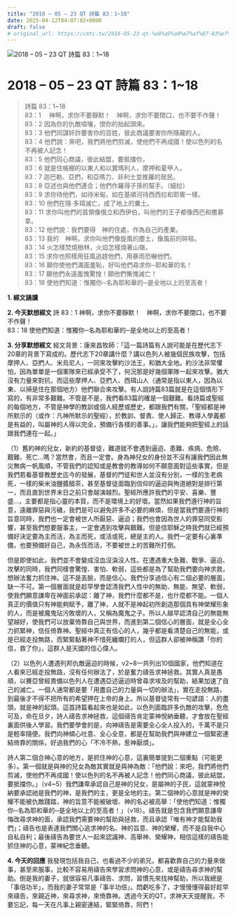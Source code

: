 ```yaml
---
title: "2018 – 05 – 23 QT 詩篇 83：1~18"
date: 2025-04-12T04:07:02+0800
draft: false
# original_url: https://cmtc.tw/2018-05-23-qt-%e8%a9%a9%e7%af%87-83%ef%bc%9a118
---
```


![2018 – 05 – 23 QT 詩篇 83：1\~18](/images/qt.jpg   "2018 – 05 – 23 QT 詩篇 83：1\~18")

# 2018 – 05 – 23 QT 詩篇 83：1\~18

> 詩篇 83：1\~18  
> 83：1 　神啊，求你不要靜默！　神啊，求你不要閉口，也不要不作聲！  
> 83：2 因為你的仇敵喧嚷，恨你的抬起頭來。  
> 83：3 他們同謀奸詐要害你的百姓，彼此商議要害你所隱藏的人。  
> 83：4 他們說：來吧，我們將他們剪滅，使他們不再成國！使以色列的名不再被人記念！  
> 83：5 他們同心商議，彼此結盟，要抵擋你，  
> 83：6 就是住帳棚的以東人和以實瑪利人，摩押和夏甲人，  
> 83：7 迦巴勒、亞捫，和亞瑪力、非利士並推羅的居民。  
> 83：8 亞述也與他們連合；他們作羅得子孫的幫手。（細拉）  
> 83：9 求你待他們，如待米甸，如在基順河待西西拉和耶賓一樣。  
> 83：10 他們在隱‧多珥滅亡，成了地上的糞土。  
> 83：11 求你叫他們的首領像俄立和西伊伯，叫他們的王子都像西巴和撒慕拿。  
> 83：12 他們說：我們要得　神的住處，作為自己的產業。  
> 83：13 我的　神啊，求你叫他們像旋風的塵土，像風前的碎秸。  
> 83：14 火怎樣焚燒樹林，火焰怎樣燒著山嶺，  
> 83：15 求你也照樣用狂風追趕他們，用暴雨恐嚇他們。  
> 83：16 願你使他們滿面羞恥，好叫他們尋求你─耶和華的名！  
> 83：17 願他們永遠羞愧驚惶！願他們慚愧滅亡！  
> 83：18 使他們知道：惟獨你─名為耶和華的─是全地以上的至高者！

**1. 經文誦讀**

**2.  今天默想經文**
詩 83：1 神啊，求你不要靜默！　神啊，求你不要閉口，也不要不作聲！  
83：18 使他們知道：惟獨你─名為耶和華的─是全地以上的至高者！

**3. 分享默想經文**
經文背景：康來昌牧師：「這一篇詩篇有人說可能是在歷代志下20章的背景下寫成的。歷代志下20章講什麼？講以色列人被幾個民族攻擊，包括摩押人、亞捫人、米烏尼人，一同來攻擊約沙法王，和猶大全地。約沙法非常懼怕，因為單單是一個軍隊來已經承受不了，何況那是好幾個軍隊一起來攻擊。猶大沒有力量來對抗，而這些摩押人、亞捫人、西珥山人（通常是指以東人，因為以東、以掃是住在那個地方）他們聯合來攻擊。有人說詩篇83篇就是在這個情形下寫的，有非常多艱難。不管是不是，我們看83篇的確是一個艱難。看詩篇或聖經的每個地方，不管是神學的教訓或個人經歷或歷史，都跟我們有關，「聖經都是神所默示的（或作：凡神所默示的聖經），於教訓、督責、使人歸正、教導人學義都是有益的，叫屬神的人得以完全，預備行各樣的善事。」，讓我們能夠把聖經上的話跟我們連在一起。」

（1）舊約神的兒女，新約的基督徒，難道就不會遇到逼迫、患難、疾病、危險、艱難、死亡…嗎？當然會，而且一定會。身為神兒女的身份並不沒有讓我們因此無災無病一帆風順，不管我們的認知或是教會的教導如何不願意面對這些事實，但是我們若看基督教歷史迄今的發展，基督的門徒和世人並沒有分別，一樣的生老病死，一樣的柴米油鹽醬醋茶，甚至基督徒面臨到信仰的逼迫與殉道絕對是排行第一，而且直到世界末日之前只會越演越烈。聖經所應許我們的平安、喜樂、豐盛…，主要都是指心靈的本質，而不是環境上的好壞。當然如果我們遵行神的旨意，遠離罪惡與污穢，我們是可以避免許多不必要的麻煩，但是當我們要遵行神的旨意同時，我們也一定會被世人所厭惡、逼迫；我們也會因為世人的罪惡同受影響，甚至我們想要服事主，一定會遇到攻擊與艱難。但是信耶穌之時我們就已經預備好決定要為主而活，為主而死，或活或死，總是主的人。我們一定要有心裏準備，也要預備好自己，為永恆而活，不要被世上的苦難所打倒。

但是即使如此，我們並不會變成沒血沒淚沒人性。在遭遇重大急難、戰爭、逼迫、攻擊的同時，我們同樣會驚惶、害怕、軟弱，這些都是為了幫助我們要向神求救，想辦法奮力抓住神。這不是丟臉，而是信心。我們分享過信心有二個必要的層面，缺一不可。第一個層面就是趁早學會認清我們人性中的無助、無能、無望、軟弱，使我們願意謙卑在神面前承認：離了神，我們什麼都不是，也什麼都不能。一個人真正的價值只有神能夠賦予，離了神，人就不是神起初所創造那個具有神榮耀形象的人，而是被魔鬼玷污敗壞的人，又稱為魔鬼之子。所以人越早認清自己的無能無望越好，使我們可以放棄倚靠自己與世界，而進到第二個信心的層面，就是全心全力抓緊神，信任倚靠神。聖經中真正有信心的人，幾乎都是看清楚自己的無能，或是已經走投無路，而緊緊黏著神不惜死纏爛打的人，但這群人卻被神稱讚「你的信，救了你」，這群人是天國的信心偉人。

（2）以色列人遭遇列邦仇敵逼迫的時候，v2\~8一共列出10個國家，他們知道在人看來已經走投無路，沒有任何辦法了，於是奮力禱告求神拯救。其實人真是愚頑，以賽亞曾經責備以色列人在遭遇亞述逼迫時曾尋求埃及的幫助，結果加速了自己的滅亡。一個人通常都是要「用盡自己的力量與一切的辦法」，實在走投無路，到最後才不得不把所有的希望押在上帝的身上。所以基督徒常有一句諺語：人的盡頭，就是神的起頭。這首詩篇看起來也是如此，以色列面臨許多仇敵的攻擊，危危可及，命在旦夕，詩人禱告求神拯救，這個禱告肯定蒙神悅納垂聽，才會放在聖經裏面供後人學習。我們要學會的是，向神禱告是需要全心全人投入的，千萬不是只是輕率隨便。我們向神傾心吐意、全心全意，都是在幫助我們與神建立一個緊密連結倚靠的關係，好過我們的心「不冷不熱，惹神厭煩」。

詩人第二個合神心意的地方，是抓住神的心意，這裏簡單提到二個重點（可能更多）。第一個就是與神的兒女為敵其實就是與神為敵：「他們說：來吧，我們將他們剪滅，使他們不再成國！使以色列的名不再被人記念！他們同心商議，彼此結盟，要抵擋你。」（v4\~5）我們謙卑承認自己是神的兒女，是屬神的子民，這就蒙神悅納要承認祂是我們的神，是我們的主，更是全地的主。第二個神的心意就是神的榮耀不能被仇敵踐踏，神的旨意不能被破壞、神的名必被高舉：「使他們知道：惟獨你─名為耶和華的─是全地以上的至高者！」（v18）。禱告就是包含我們願意謙卑悔改尋求神的面，承認我們需要神的幫助與拯救，而且承認「唯有神才能幫助我們」；禱告也是表達我們關心追求神的名、神的旨意、神的榮耀，而不是自我中心自私自利；最後禱告為要世人一起來認識神、高舉神、榮耀神，相信這樣的禱告能抓住神的心意，蒙神紀念垂聽。

**4. 今天的回應**
我發現包括我自己，也看過不少的弟兄，都喜歡靠自己的力量來做事，甚至來服事，比較不容易用禱告來學習求問神的心意，或是禱告尋求神的幫助。倒是我的妻子，就很容易凡事禱告、求問，習慣先來找神幫助，所以我總是「事倍功半」，而我的妻子常常是「事半功倍」。悶虧吃多了，才慢慢懂得最好趁早來禱告，來親近神，來尋求神，來倚靠神。透過今天的QT，求神天天提醒我，不要忘記，每一天在凡事上親密連結，緊緊倚靠，阿們！
